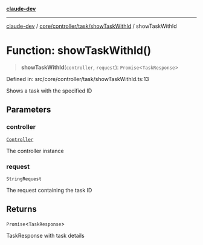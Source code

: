 [**claude-dev**](../../../../../README.md)

***

[claude-dev](../../../../../README.md) / [core/controller/task/showTaskWithId](../README.md) / showTaskWithId

# Function: showTaskWithId()

> **showTaskWithId**(`controller`, `request`): `Promise`\<`TaskResponse`\>

Defined in: src/core/controller/task/showTaskWithId.ts:13

Shows a task with the specified ID

## Parameters

### controller

[`Controller`](../../../classes/Controller.md)

The controller instance

### request

`StringRequest`

The request containing the task ID

## Returns

`Promise`\<`TaskResponse`\>

TaskResponse with task details
